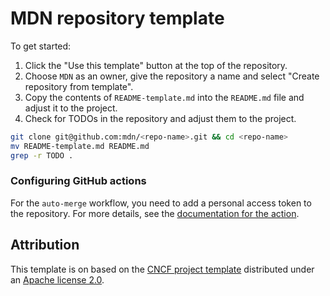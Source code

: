 # MDN repository template

To get started:

1. Click the "Use this template" button at the top of the repository.
2. Choose `MDN` as an owner, give the repository a name and select "Create repository from template".
3. Copy the contents of `README-template.md` into the `README.md` file and adjust it to the project.
4. Check for TODOs in the repository and adjust them to the project.

```bash
git clone git@github.com:mdn/<repo-name>.git && cd <repo-name>
mv README-template.md README.md
grep -r TODO .
```

### Configuring GitHub actions

For the `auto-merge` workflow, you need to add a personal access token to the repository.
For more details, see the [documentation for the action](https://github.com/mdn/workflows#auto-merge).

## Attribution

This template is on based on the [CNCF project template](https://github.com/cncf/project-template) distributed under an [Apache license 2.0](https://github.com/cncf/project-template/blob/main/LICENSE).
